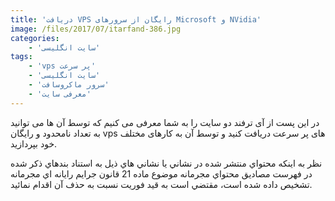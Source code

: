 ```yaml
---
title: 'دریافت VPS رایگان از سرورهای Microsoft و NVidia'
image: /files/2017/07/itarfand-386.jpg
categories:
    - 'سایت انگلیسی'
tags:
    - 'vps پر سرعت'
    - 'سایت انگلیسی'
    - 'سرور ماکروسافت'
    - 'معرفی سایت'
---
```


در این پست از آی ترفند دو سایت را به شما معرفی می کنیم که توسط آن ها می توانید به تعداد نامحدود و رایگان vps های پر سرعت دریافت کنید و توسط آن به کارهای مختلف خود بپردازید.

نظر به اينکه محتواي منتشر شده در نشاني يا نشاني هاي ذيل به استناد بندهاي ذکر شده در فهرست مصاديق محتواي مجرمانه موضوع ماده 21 قانون جرايم رايانه اي مجرمانه تشخيص داده شده است، مقتضي است به قيد فوريت نسبت به حذف آن اقدام نمائید.